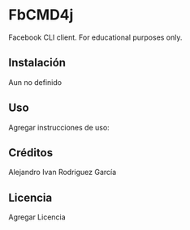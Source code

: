 # FbCMD4j

Facebook CLI client. For educational purposes only.

## Instalación

Aun no definido

## Uso

Agregar instrucciones de uso:


## Créditos

Alejandro Ivan Rodriguez García

## Licencia

Agregar Licencia
